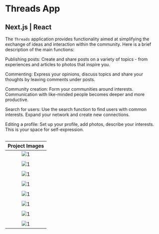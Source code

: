 
# Threads App
## Next.js | React

The `Threads` application provides functionality aimed at simplifying the exchange of ideas and interaction within the community. Here is a brief description of the main functions:

Publishing posts: Create and share posts on a variety of topics - from experiences and articles to photos that inspire you.

Commenting: Express your opinions, discuss topics and share your thoughts by leaving comments under posts.

Community creation: Form your communities around interests. Communication with like-minded people becomes deeper and more productive.

Search for users: Use the search function to find users with common interests. Expand your network and create new connections.

Editing a profile: Set up your profile, add photos, describe your interests. This is your space for self-expression.
##

| Project Images |
|:------:|
| ![1](https://github.com/TadevosyannGarik/NextJs-Threads/blob/main/images/home.png) |
| |
| ![1](https://github.com/TadevosyannGarik/NextJs-Threads/blob/main/images/search.png) |
| |
| ![1](https://github.com/TadevosyannGarik/NextJs-Threads/blob/main/images/activity.png) |
| |
| ![1](https://github.com/TadevosyannGarik/NextJs-Threads/blob/main/images/create.png) |
| |
| ![1](https://github.com/TadevosyannGarik/NextJs-Threads/blob/main/images/comm.png) |
| |
| ![1](https://github.com/TadevosyannGarik/NextJs-Threads/blob/main/images/profile.png) |
| |
| ![1](https://github.com/TadevosyannGarik/NextJs-Threads/blob/main/images/comment.png) |
| |
| ![1](https://github.com/TadevosyannGarik/NextJs-Threads/blob/main/images/edit.png) |









